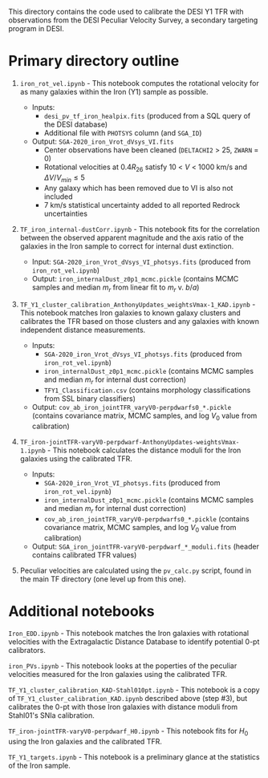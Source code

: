 This directory contains the code used to calibrate the DESI Y1 TFR with observations from the DESI Peculiar Velocity Survey, a secondary targeting program in DESI.

# Primary directory outline

1. `iron_rot_vel.ipynb` - This notebook computes the rotational velocity for as many galaxies within the Iron (Y1) sample as possible.
    * Inputs:
        * `desi_pv_tf_iron_healpix.fits` (produced from a SQL query of the DESI database)
        * Additional file with `PHOTSYS` column (and `SGA_ID`)
    * Output: `SGA-2020_iron_Vrot_dVsys_VI.fits`
        * Center observations have been cleaned (`DELTACHI2` > 25, `ZWARN` = 0)
        * Rotational velocities at 0.4$R_{26}$ satisfy 10 < $V$ < 1000 km/s and $\Delta V/V_{min} \leq 5$
        * Any galaxy which has been removed due to VI is also not included
        * 7 km/s statistical uncertainty added to all reported Redrock uncertainties

2. `TF_iron_internal-dustCorr.ipynb` - This notebook fits for the correlation between the observed apparent magnitude and the axis ratio of the galaxies in the Iron sample to correct for internal dust extinction.
    * Input: `SGA-2020_iron_Vrot_dVsys_VI_photsys.fits` (produced from `iron_rot_vel.ipynb`)
    * Output: `iron_internalDust_z0p1_mcmc.pickle` (contains MCMC samples and median $m_r$ from linear fit to $m_r$ v. $b/a$)

3. `TF_Y1_cluster_calibration_AnthonyUpdates_weightsVmax-1_KAD.ipynb` - This notebook matches Iron galaxies to known galaxy clusters and calibrates the TFR based on those clusters and any galaxies with known independent distance measurements.
    * Inputs:
        * `SGA-2020_iron_Vrot_dVsys_VI_photsys.fits` (produced from `iron_rot_vel.ipynb`)
        * `iron_internalDust_z0p1_mcmc.pickle` (contains MCMC samples and median $m_r$ for internal dust correction)
        * `TFY1_Classification.csv` (contains morphology classifications from SSL binary classifiers)
    * Output: `cov_ab_iron_jointTFR_varyV0-perpdwarfs0_*.pickle` (contains covariance matrix, MCMC samples, and log $V_0$ value from calibration)

4. `TF_iron-jointTFR-varyV0-perpdwarf-AnthonyUpdates-weightsVmax-1.ipynb` - This notebook calculates the distance moduli for the Iron galaxies using the calibrated TFR.
    * Inputs:
        * `SGA-2020_iron_Vrot_VI_photsys.fits` (produced from `iron_rot_vel.ipynb`)
        * `iron_internalDust_z0p1_mcmc.pickle` (contains MCMC samples and median $m_r$ for internal dust correction)
        * `cov_ab_iron_jointTFR_varyV0-perpdwarfs0_*.pickle` (contains covariance matrix, MCMC samples, and log $V_0$ value from calibration)
    * Output: `SGA_iron_jointTFR-varyV0-perpdwarf_*_moduli.fits` (header contains calibrated TFR values)

5. Peculiar velocities are calculated using the `pv_calc.py` script, found in the main TF directory (one level up from this one).

# Additional notebooks

`Iron_EDD.ipynb` - This notebook matches the Iron galaxies with rotational velocities with the Extragalactic Distance Database to identify potential 0-pt calibrators.

`iron_PVs.ipynb` - This notebook looks at the poperties of the peculiar velocities measured for the Iron galaxies using the calibrated TFR.

`TF_Y1_cluster_calibration_KAD-Stahl010pt.ipynb` - This notebook is a copy of `TF_Y1_cluster_calibration_KAD.ipynb` described above (step #3), but calibrates the 0-pt with those Iron galaxies with distance moduli from Stahl01's SNIa calibration.

`TF_iron-jointTFR-varyV0-perpdwarf_H0.ipynb` - This notebook fits for $H_0$ using the Iron galaxies and the calibrated TFR.

`TF_Y1_targets.ipynb` - This notebook is a preliminary glance at the statistics of the Iron sample.